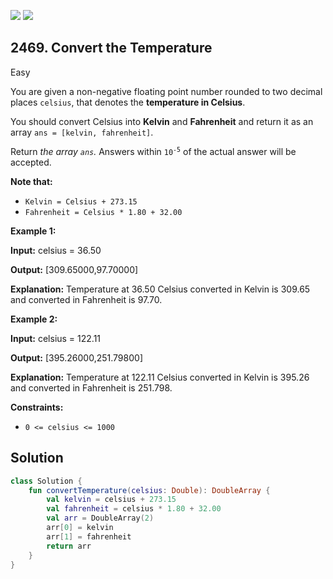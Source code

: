 [![](https://img.shields.io/github/stars/javadev/LeetCode-in-Kotlin?label=Stars&style=flat-square)](https://github.com/javadev/LeetCode-in-Kotlin)
[![](https://img.shields.io/github/forks/javadev/LeetCode-in-Kotlin?label=Fork%20me%20on%20GitHub%20&style=flat-square)](https://github.com/javadev/LeetCode-in-Kotlin/fork)

## 2469\. Convert the Temperature

Easy

You are given a non-negative floating point number rounded to two decimal places `celsius`, that denotes the **temperature in Celsius**.

You should convert Celsius into **Kelvin** and **Fahrenheit** and return it as an array `ans = [kelvin, fahrenheit]`.

Return _the array `ans`._ Answers within <code>10<sup>-5</sup></code> of the actual answer will be accepted.

**Note that:**

*   `Kelvin = Celsius + 273.15`
*   `Fahrenheit = Celsius * 1.80 + 32.00`

**Example 1:**

**Input:** celsius = 36.50

**Output:** [309.65000,97.70000]

**Explanation:** Temperature at 36.50 Celsius converted in Kelvin is 309.65 and converted in Fahrenheit is 97.70. 

**Example 2:**

**Input:** celsius = 122.11

**Output:** [395.26000,251.79800]

**Explanation:** Temperature at 122.11 Celsius converted in Kelvin is 395.26 and converted in Fahrenheit is 251.798. 

**Constraints:**

*   `0 <= celsius <= 1000`

## Solution

```kotlin
class Solution {
    fun convertTemperature(celsius: Double): DoubleArray {
        val kelvin = celsius + 273.15
        val fahrenheit = celsius * 1.80 + 32.00
        val arr = DoubleArray(2)
        arr[0] = kelvin
        arr[1] = fahrenheit
        return arr
    }
}
```